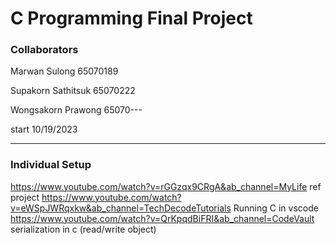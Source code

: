 # C Programming Final Project
### Collaborators
 Marwan Sulong 65070189
 
 Supakorn Sathitsuk 65070222
 
 Wongsakorn Prawong 65070---

 start 10/19/2023

____________________________________________________________________________________________________________

### Individual Setup
https://www.youtube.com/watch?v=rGGzqx9CRgA&ab_channel=MyLife ref project
https://www.youtube.com/watch?v=eWSpJWRqxkw&ab_channel=TechDecodeTutorials Running C in vscode
https://www.youtube.com/watch?v=QrKpqdBiFRI&ab_channel=CodeVault serialization in c (read/write object)
 
 

